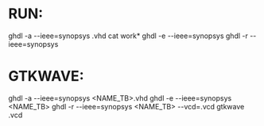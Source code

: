 # RUN:

ghdl -a --ieee=synopsys <NAME>.vhd
cat work*
ghdl -e --ieee=synopsys <NAME>
ghdl -r --ieee=synopsys <NAME>

# GTKWAVE:

ghdl -a --ieee=synopsys <NAME_TB>.vhd
ghdl -e --ieee=synopsys <NAME_TB>
ghdl -r --ieee=synopsys <NAME_TB> --vcd=<NAME>.vcd
gtkwave <NAME>.vcd
